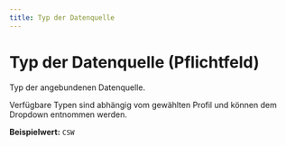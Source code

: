 ```yaml
---
title: Typ der Datenquelle
---
```


# Typ der Datenquelle (Pflichtfeld)

Typ der angebundenen Datenquelle.

Verfügbare Typen sind abhängig vom gewählten Profil und können dem Dropdown entnommen werden.

**Beispielwert:** `CSW`
